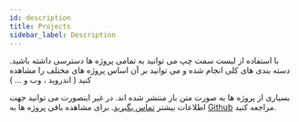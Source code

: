 ```yaml
---
id: description
title: Projects
sidebar_label: Description
---
```


با استفاده از لیست سمت چپ می توانید به تمامی پروژه ها دسترسی داشته باشید. دسته بندی های کلی انجام شده و می توانید بر آن اساس پروژه های مختلف را مشاهده کنید ( اندروید ، وب و ... )

بسیاری از پروژه ها به صورت متن باز منتشر شده اند. در غیر اینصورت می توانید جهت اطلاعات بیشتر [تماس بگیرید](/contact). برای مشاهده باقی پروژه ها به [Github](https://github.com/hatamiarash7) مراجعه کنید.
